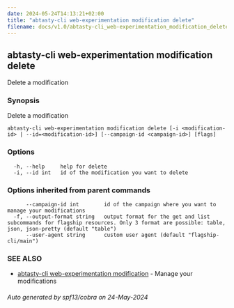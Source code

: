 ```yaml
---
date: 2024-05-24T14:13:21+02:00
title: "abtasty-cli web-experimentation modification delete"
filename: docs/v1.0/abtasty-cli_web-experimentation_modification_delete.md
---
```

## abtasty-cli web-experimentation modification delete

Delete a modification

### Synopsis

Delete a modification

```
abtasty-cli web-experimentation modification delete [-i <modification-id> | --id=<modification-id>] [--campaign-id <campaign-id>] [flags]
```

### Options

```
  -h, --help     help for delete
  -i, --id int   id of the modification you want to delete
```

### Options inherited from parent commands

```
      --campaign-id int        id of the campaign where you want to manage your modifications
  -f, --output-format string   output format for the get and list subcommands for flagship resources. Only 3 format are possible: table, json, json-pretty (default "table")
      --user-agent string      custom user agent (default "flagship-cli/main")
```

### SEE ALSO

* [abtasty-cli web-experimentation modification](/docs/v1.0/abtasty-cli_web-experimentation_modification.md)	 - Manage your modifications

###### Auto generated by spf13/cobra on 24-May-2024

